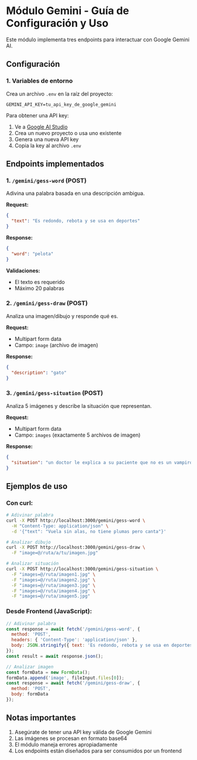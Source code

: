 # Módulo Gemini - Guía de Configuración y Uso

Este módulo implementa tres endpoints para interactuar con Google Gemini AI.

## Configuración

### 1. Variables de entorno
Crea un archivo `.env` en la raíz del proyecto:
```env
GEMINI_API_KEY=tu_api_key_de_google_gemini
```

Para obtener una API key:
1. Ve a [Google AI Studio](https://makersuite.google.com/app/apikey)
2. Crea un nuevo proyecto o usa uno existente
3. Genera una nueva API key
4. Copia la key al archivo `.env`

## Endpoints implementados

### 1. `/gemini/gess-word` (POST)
Adivina una palabra basada en una descripción ambigua.

**Request:**
```json
{
  "text": "Es redondo, rebota y se usa en deportes"
}
```

**Response:**
```json
{
  "word": "pelota"
}
```

**Validaciones:**
- El texto es requerido
- Máximo 20 palabras

### 2. `/gemini/gess-draw` (POST)
Analiza una imagen/dibujo y responde qué es.

**Request:**
- Multipart form data
- Campo: `image` (archivo de imagen)

**Response:**
```json
{
  "description": "gato"
}
```

### 3. `/gemini/gess-situation` (POST)
Analiza 5 imágenes y describe la situación que representan.

**Request:**
- Multipart form data
- Campo: `images` (exactamente 5 archivos de imagen)

**Response:**
```json
{
  "situation": "un doctor le explica a su paciente que no es un vampiro"
}
```

## Ejemplos de uso

### Con curl:
```bash
# Adivinar palabra
curl -X POST http://localhost:3000/gemini/gess-word \
  -H "Content-Type: application/json" \
  -d '{"text": "Vuela sin alas, no tiene plumas pero canta"}'

# Analizar dibujo
curl -X POST http://localhost:3000/gemini/gess-draw \
  -F "image=@/ruta/a/tu/imagen.jpg"

# Analizar situación
curl -X POST http://localhost:3000/gemini/gess-situation \
  -F "images=@/ruta/imagen1.jpg" \
  -F "images=@/ruta/imagen2.jpg" \
  -F "images=@/ruta/imagen3.jpg" \
  -F "images=@/ruta/imagen4.jpg" \
  -F "images=@/ruta/imagen5.jpg"
```

### Desde Frontend (JavaScript):
```javascript
// Adivinar palabra
const response = await fetch('/gemini/gess-word', {
  method: 'POST',
  headers: { 'Content-Type': 'application/json' },
  body: JSON.stringify({ text: 'Es redondo, rebota y se usa en deportes' })
});
const result = await response.json();

// Analizar imagen
const formData = new FormData();
formData.append('image', fileInput.files[0]);
const response = await fetch('/gemini/gess-draw', {
  method: 'POST',
  body: formData
});
```

## Notas importantes

1. Asegúrate de tener una API key válida de Google Gemini
2. Las imágenes se procesan en formato base64
3. El módulo maneja errores apropiadamente
4. Los endpoints están diseñados para ser consumidos por un frontend
